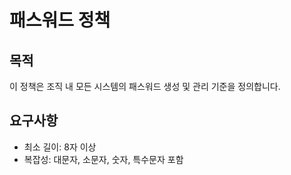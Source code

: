 # 패스워드 정책

## 목적
이 정책은 조직 내 모든 시스템의 패스워드 생성 및 관리 기준을 정의합니다.

## 요구사항
- 최소 길이: 8자 이상
- 복잡성: 대문자, 소문자, 숫자, 특수문자 포함
```